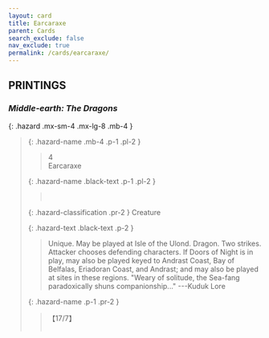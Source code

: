 ```yaml
---
layout: card
title: Earcaraxe
parent: Cards
search_exclude: false
nav_exclude: true
permalink: /cards/earcaraxe/
---
```


## PRINTINGS


### _Middle-earth: The Dragons_

{: .hazard .mx-sm-4 .mx-lg-8 .mb-4 }
> {: .hazard-name .mb-4 .p-1 .pl-2 }
> > <div class="hazard-mp">4</div>
> > <div class="card-name">Earcaraxe</div>
>
> {: .hazard-name .black-text .p-1 .pl-2 }
> > &nbsp;
>
> {: .hazard-classification .pr-2 }
> Creature
>
> {: .hazard-text .black-text .p-2 }
> > Unique. May be played at Isle of the Ulond. Dragon. Two strikes. Attacker chooses defending characters. If Doors of Night is in play, may also be played keyed to Andrast Coast, Bay of Belfalas, Eriadoran Coast, and Andrast; and may also be played at sites in these regions.  "Weary of solitude, the Sea-fang paradoxically shuns companionship..." ---Kuduk Lore 
>
> {: .hazard-name .p-1 .pr-2 }
> > <div class="card-shield">【17/7】</div>
> > <div class="card-corruption">&nbsp;</div>
